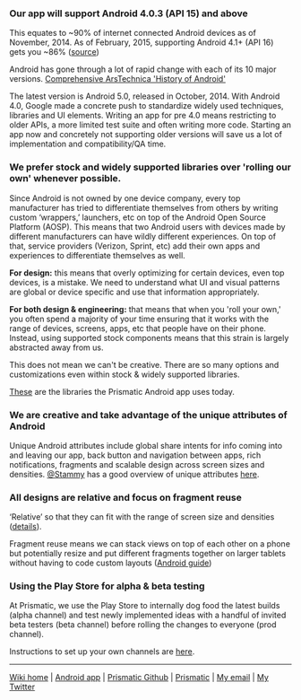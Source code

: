 ### Our app will support Android 4.0.3 (API 15) and above
This equates to ~90% of internet connected Android devices as of November, 2014.  As of February, 2015, supporting Android 4.1+ (API 16) gets you ~86% ([source](https://developer.android.com/about/dashboards/index.html))

Android has gone through a lot of rapid change with each of its 10 major versions. [Comprehensive ArsTechnica 'History of Android'](http://arstechnica.com/gadgets/2014/06/building-android-a-40000-word-history-of-googles-mobile-os/)

The latest version is Android 5.0, released in October, 2014.  With Android 4.0, Google made a concrete push to standardize widely used techniques, libraries and UI elements.  Writing an app for pre 4.0 means restricting to older APIs, a more limited test suite and often writing more code.  Starting an app now and concretely not supporting older versions will save us a lot of implementation and compatibility/QA time.

### We prefer stock and widely supported libraries over 'rolling our own' whenever possible.
Since Android is not owned by one device company, every top manufacturer has tried to differentiate themselves from others by writing custom ‘wrappers,’ launchers, etc on top of the Android Open Source Platform (AOSP).  This means that two Android users with devices made by different manufacturers can have wildly different experiences.  On top of that, service providers (Verizon, Sprint, etc) add their own apps and experiences to differentiate themselves as well.

**For design:** this means that overly optimizing for certain devices, even top devices, is a mistake.  We need to understand what UI and visual patterns are global or device specific and use that information appropriately.

**For both design & engineering:** that means that when you 'roll your own,' you often spend a majority of your time ensuring that it works with the range of devices, screens, apps, etc that people have on their phone.  Instead, using supported stock components means that this strain is largely abstracted away from us.  

This does not mean we can't be creative.  There are so many options and customizations even within stock & widely supported libraries.

[These](Libraries.md) are the libraries the Prismatic Android app uses today.

### We are creative and take advantage of the unique attributes of Android
Unique Android attributes include global share intents for info coming into and leaving our app, back button and navigation between apps, rich notifications, fragments and scalable design across screen sizes and densities. [@Stammy](http://twitter.com/stammy) has a good overview of unique attributes [here](http://paulstamatiou.com/android-is-better/).

### All designs are relative and focus on fragment reuse
‘Relative’ so that they can fit with the range of screen size and densities ([details](http://developer.android.com/guide/practices/screens_support.html)).

Fragment reuse means we can stack views on top of each other on a phone but potentially resize and put different fragments together on larger tablets without having to code custom layouts ([Android guide](http://developer.android.com/training/basics/fragments/index.html))

### Using the Play Store for alpha & beta testing
At Prismatic, we use the Play Store to internally dog food the latest builds (alpha channel) and test newly implemented ideas with a handful of invited beta testers (beta channel) before rolling the changes to everyone (prod channel).

Instructions to set up your own channels are [here](PlayStoreAlpha&BetaChannel).

---
[Wiki home](https://github.com/nstevens/androidguide/) | [Android app](http://play.google.com/store/apps/details?id=com.Prismatic.android) | [Prismatic Github](http://github.com/Prismatic) | [Prismatic](http://getprismatic.com) | [My email](mailto:nick@getprismatic.com) | [My Twitter](http://twitter.com/njs)
